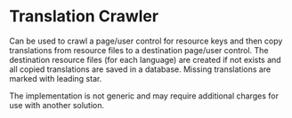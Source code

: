 # Translation Crawler

Can be used to crawl a page/user control for resource keys and then copy translations from resource files to a destination page/user control.
The destination resource files (for each language) are created if not exists and all copied translations are saved in a database.
Missing translations are marked with leading star.

The implementation is not generic and may require additional charges for use with another solution.
